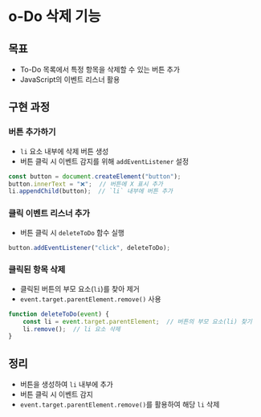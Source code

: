 # o-Do 삭제 기능

## 목표
- To-Do 목록에서 특정 항목을 삭제할 수 있는 버튼 추가
- JavaScript의 이벤트 리스너 활용

## 구현 과정

### 버튼 추가하기
- `li` 요소 내부에 삭제 버튼 생성
- 버튼 클릭 시 이벤트 감지를 위해 `addEventListener` 설정

```javascript
const button = document.createElement("button");
button.innerText = "❌";  // 버튼에 X 표시 추가
li.appendChild(button);  // `li` 내부에 버튼 추가
```

### 클릭 이벤트 리스너 추가
- 버튼 클릭 시 `deleteToDo` 함수 실행

```javascript
button.addEventListener("click", deleteToDo);
```

### 클릭된 항목 삭제
- 클릭된 버튼의 부모 요소(`li`)를 찾아 제거
- `event.target.parentElement.remove()` 사용

```javascript
function deleteToDo(event) {
    const li = event.target.parentElement;  // 버튼의 부모 요소(li) 찾기
    li.remove();  // li 요소 삭제
}
```

## 정리
- 버튼을 생성하여 `li` 내부에 추가
- 버튼 클릭 시 이벤트 감지
- `event.target.parentElement.remove()`를 활용하여 해당 `li` 삭제